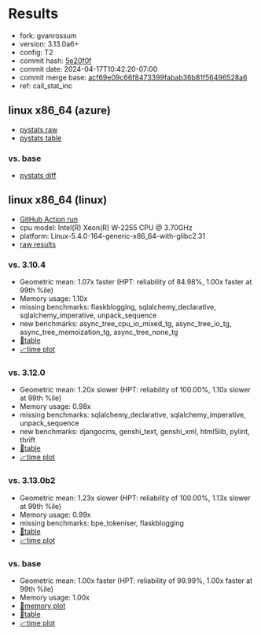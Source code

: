# Results

- fork: gvanrossum
- version: 3.13.0a6+
- config: T2
- commit hash: [5e20f0f](https://github.com/gvanrossum/cpython/commit/5e20f0f)
- commit date: 2024-04-17T10:42:20-07:00
- commit merge base: [acf69e09c66f8473399fabab36b81f56496528a6](https://github.com/gvanrossum/cpython/commit/acf69e09c66f8473399fabab36b81f56496528a6)
- ref: call_stat_inc

## linux x86_64 (azure)

- [pystats raw](bm-20240417-azure-x86_64-gvanrossum-call_stat_inc-3.13.0a6%2B-5e20f0f-pystats.json)
- [pystats table](bm-20240417-azure-x86_64-gvanrossum-call_stat_inc-3.13.0a6%2B-5e20f0f-pystats.md)

### vs. base

- [pystats diff](bm-20240417-azure-x86_64-gvanrossum-call_stat_inc-3.13.0a6%2B-5e20f0f-pystats-vs-base.md)

## linux x86_64 (linux)

- [GitHub Action run](https://github.com/faster-cpython/benchmarking/actions/runs/8726738428)
- cpu model: Intel(R) Xeon(R) W-2255 CPU @ 3.70GHz
- platform: Linux-5.4.0-164-generic-x86_64-with-glibc2.31
- [raw results](bm-20240417-linux-x86_64-gvanrossum-call_stat_inc-3.13.0a6%2B-5e20f0f.json)

### vs. 3.10.4

- Geometric mean: 1.07x faster (HPT: reliability of 84.98%, 1.00x faster at 99th %ile)
- Memory usage: 1.10x
- missing benchmarks: flaskblogging, sqlalchemy_declarative, sqlalchemy_imperative, unpack_sequence
- new benchmarks: async_tree_cpu_io_mixed_tg, async_tree_io_tg, async_tree_memoization_tg, async_tree_none_tg
- [📄table](bm-20240417-linux-x86_64-gvanrossum-call_stat_inc-3.13.0a6%2B-5e20f0f-vs-3.10.4.md)
- [📈time plot](bm-20240417-linux-x86_64-gvanrossum-call_stat_inc-3.13.0a6%2B-5e20f0f-vs-3.10.4.svg)

### vs. 3.12.0

- Geometric mean: 1.20x slower (HPT: reliability of 100.00%, 1.10x slower at 99th %ile)
- Memory usage: 0.98x
- missing benchmarks: sqlalchemy_declarative, sqlalchemy_imperative, unpack_sequence
- new benchmarks: djangocms, genshi_text, genshi_xml, html5lib, pylint, thrift
- [📄table](bm-20240417-linux-x86_64-gvanrossum-call_stat_inc-3.13.0a6%2B-5e20f0f-vs-3.12.0.md)
- [📈time plot](bm-20240417-linux-x86_64-gvanrossum-call_stat_inc-3.13.0a6%2B-5e20f0f-vs-3.12.0.svg)

### vs. 3.13.0b2

- Geometric mean: 1.23x slower (HPT: reliability of 100.00%, 1.13x slower at 99th %ile)
- Memory usage: 0.99x
- missing benchmarks: bpe_tokeniser, flaskblogging
- [📄table](bm-20240417-linux-x86_64-gvanrossum-call_stat_inc-3.13.0a6%2B-5e20f0f-vs-3.13.0b2.md)
- [📈time plot](bm-20240417-linux-x86_64-gvanrossum-call_stat_inc-3.13.0a6%2B-5e20f0f-vs-3.13.0b2.svg)

### vs. base

- Geometric mean: 1.00x faster (HPT: reliability of 99.99%, 1.00x faster at 99th %ile)
- Memory usage: 1.00x
- [🧠memory plot](bm-20240417-linux-x86_64-gvanrossum-call_stat_inc-3.13.0a6%2B-5e20f0f-vs-base-mem.svg)
- [📄table](bm-20240417-linux-x86_64-gvanrossum-call_stat_inc-3.13.0a6%2B-5e20f0f-vs-base.md)
- [📈time plot](bm-20240417-linux-x86_64-gvanrossum-call_stat_inc-3.13.0a6%2B-5e20f0f-vs-base.svg)

